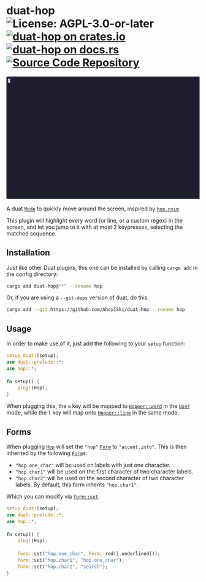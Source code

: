 # duat-hop ![License: AGPL-3.0-or-later](https://img.shields.io/badge/license-AGPL--3.0--or--later-blue) [![duat-hop on crates.io](https://img.shields.io/crates/v/duat-hop)](https://crates.io/crates/duat-hop) [![duat-hop on docs.rs](https://docs.rs/duat-hop/badge.svg)](https://docs.rs/duat-hop) [![Source Code Repository](https://img.shields.io/badge/Code-On%20GitHub-blue?logo=GitHub)](https://github.com/AhoyISki/duat-hop)

![hop demonstration](./assets/hop-demonstration.gif)

A duat [`Mode`][__link0] to quickly move around the screen, inspired by
[`hop.nvim`][__link1]

This plugin will highlight every word (or line, or a custom regex)
in the screen, and let you jump to it with at most 2 keypresses,
selecting the matched sequence.

## Installation

Just like other Duat plugins, this one can be installed by calling
`cargo add` in the config directory:

```bash
cargo add duat-hop@"*" --rename hop
```

Or, if you are using a `--git-deps` version of duat, do this:

```bash
cargo add --git https://github.com/AhoyISki/duat-hop --rename hop
```

## Usage

In order to make use of it, just add the following to your `setup`
function:

```rust
setup_duat!(setup);
use duat::prelude::*;
use hop::*;

fn setup() {
    plug!(Hop);
}
```

When plugging this, the `w` key will be mapped to [`Hopper::word`][__link2]
in the [`User`][__link3] mode, while the `l` key will map onto
[`Hopper::line`][__link4] in the same mode.

## Forms

When plugging [`Hop`][__link5] will set the `"hop"` [`Form`][__link6] to
`"accent.info"`. This is then inherited by the following
[`Form`][__link7]s:

* `"hop.one_char"` will be used on labels with just one character.
* `"hop.char1"` will be used on the first character of two
  character labels.
* `"hop.char2"` will be used on the second character of two
  character labels. By default, this form inherits `"hop.char1"`.

Which you can modify via [`form::set`][__link8]:

```rust
setup_duat!(setup);
use duat::prelude::*;
use hop::*;

fn setup() {
    plug!(Hop);

    form::set("hop.one_char", Form::red().underlined());
    form::set("hop.char1", "hop.one_char");
    form::set("hop.char2", "search");
}
```


 [__cargo_doc2readme_dependencies_info]: ggGkYW0BYXSEG0NWJwoPKLNnG0TAj5IG93PSG7YmxsASqSxYGzkEnHTUwH4sYXKEG6Pb21iQE2UwGyri2FKADCC6Gys0YcOsTjmuG-IEOptApE77YWSCg2hkdWF0LWhvcGUwLjIuMGhkdWF0X2hvcIJpZHVhdF9jb3JlZTAuNi4w
 [__link0]: https://docs.rs/duat_core/0.6.0/duat_core/?search=mode::Mode
 [__link1]: https://github.com/smoka7/hop.nvim
 [__link2]: https://docs.rs/duat-hop/0.2.0/duat_hop/?search=Hopper::word
 [__link3]: https://docs.rs/duat_core/0.6.0/duat_core/?search=mode::User
 [__link4]: https://docs.rs/duat-hop/0.2.0/duat_hop/?search=Hopper::line
 [__link5]: https://docs.rs/duat-hop/0.2.0/duat_hop/struct.Hop.html
 [__link6]: https://docs.rs/duat_core/0.6.0/duat_core/?search=form::Form
 [__link7]: https://docs.rs/duat_core/0.6.0/duat_core/?search=form::Form
 [__link8]: https://docs.rs/duat_core/0.6.0/duat_core/?search=form::set
